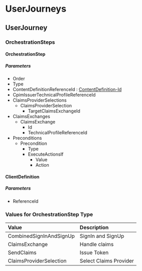 # UserJourneys
## UserJourney
### OrchestrationSteps
#### OrchestrationStep
##### Parameters
- Order
- Type
- ContentDefinitionReferenceId : <a href='https://github.com/fujie/aadb2c/blob/master/Doc/IEF_Reference/BuildingBlocks.md#values-for-contentdefinition-id'>ContentDefinition-Id</a>
- CpimIssuerTechnicalProfileReferenceId
- ClaimsProviderSelections
    - ClaimsProviderSelection
        - TargetClaimsExchangeId
- ClaimsExchanges
    - ClaimsExchange
        - Id
        - TechnicalProfileReferenceId
- Preconditions
    - Precondition
        - Type
        - ExecuteActionsIf
            - Value
            - Action
#### ClientDefinition
##### Parameters
- ReferenceId


### Values for OrchestrationStep Type
| Value | Description |
|:--|:--|
| CombinedSignInAndSignUp | SignIn and SignUp |
| ClaimsExchange | Handle claims |
| SendClaims | Issue Token |
| ClaimsProviderSelection | Select Claims Provider |

